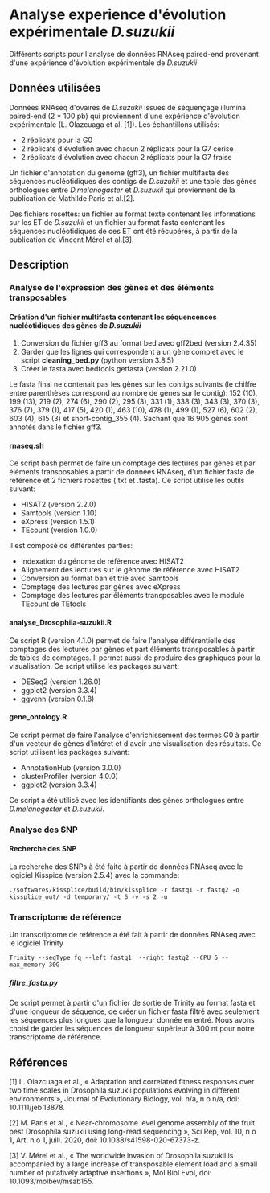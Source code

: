 # Analyse experience d'évolution expérimentale *D.suzukii*

Différents scripts pour l'analyse de données RNAseq paired-end provenant d'une expérience d'évolution expérimentale de *D.suzukii*

## Données utilisées

Données RNAseq d'ovaires de *D.suzukii* issues de séquençage illumina paired-end (2 * 100 pb) qui proviennent d'une expérience d'évolution expérimentale (L. Olazcuaga et al. [1]).
Les échantillons utilisés:
- 2 réplicats pour la G0
- 2 réplicats d'évolution avec chacun 2 réplicats pour la G7 cerise
- 2 réplicats d'évolution avec chacun 2 réplicats pour la G7 fraise

Un fichier d'annotation du génome (gff3), un fichier multifasta des séquences nucléotidiques des contigs de *D.suzukii* et une table des gènes orthologues entre *D.melanogaster* et *D.suzukii* qui proviennent de la publication de Mathilde Paris et al.[2].

Des fichiers rosettes: un fichier au format texte contenant les informations sur les ET de *D.suzukii* et un fichier au format fasta contenant les séquences nucléotidiques de ces ET ont été récupérés, à partir de la publication de Vincent Mérel et al.[3].

## Description

### Analyse de l'expression des gènes et des éléments transposables

#### Création d'un fichier multifasta contenant les séquencences nucléotidiques des gènes de *D.suzukii*

1. Conversion du fichier gff3 au format bed avec gff2bed (version 2.4.35)
2. Garder que les lignes qui correspondent a un gène complet avec le script **cleaning_bed.py** (python version 3.8.5)
3. Créer le fasta avec bedtools getfasta (version 2.21.0)

Le fasta final ne contenait pas les gènes sur les contigs suivants (le chiffre entre parenthèses correspond au nombre de gènes sur le contig): 152 (10), 199 (13), 219 (2), 274 (6), 290 (2), 295 (3), 331 (1), 338 (3), 343 (3), 370 (3), 376 (7), 379 (1), 417 (5), 420 (1), 463 (10), 478 (1), 499 (1), 527 (6), 602 (2), 603 (4), 615 (3) et short-contig_355 (4).
Sachant que 16 905 gènes sont annotés dans le fichier gff3.

#### rnaseq.sh

Ce script bash permet de faire un comptage des lectures par gènes et par éléments transposables à partir de données RNAseq, d'un fichier fasta de référence et 2 fichiers rosettes (.txt et .fasta).
Ce script utilise les outils suivant:
- HISAT2 (version 2.2.0)
- Samtools (version 1.10)
- eXpress (version 1.5.1)
- TEcount (version 1.0.0)

Il est composé de différentes parties:
- Indexation du génome de référence avec HISAT2
- Alignement des lectures sur le génome de référence avec HISAT2
- Conversion au format ban et trie avec Samtools
- Comptage des lectures par gènes avec eXpress
- Comptage des lectures par éléments transposables avec le module TEcount de TEtools

#### analyse_Drosophila-suzukii.R

Ce script R (version 4.1.0) permet de faire l'analyse différentielle des comptages des lectures par gènes et part éléments transposables à partir de tables de comptages. Il permet aussi de produire des graphiques pour la visualisation.
Ce script utilise les packages suivant:
- DESeq2 (version 1.26.0)
- ggplot2 (version 3.3.4)
- ggvenn (version 0.1.8)

#### gene_ontology.R

Ce script permet de faire l'analyse d'enrichissement des termes G0 à partir d'un vecteur de gènes d'intéret et d'avoir une visualisation des résultats.
Ce script utilisent les packages suivant:
- AnnotationHub (version 3.0.0)
- clusterProfiler (version 4.0.0)
- ggplot2 (version 3.3.4)

Ce script a été utilisé avec les identifiants des gènes orthologues entre *D.melanogaster* et *D.suzukii*.

### Analyse des SNP

#### Recherche des SNP
La recherche des SNPs à été faite à partir de données RNAseq avec le logiciel Kisspice (version 2.5.4) avec la commande:
```
./softwares/kissplice/build/bin/kissplice -r fastq1 -r fastq2 -o kissplice_out/ -d temporary/ -t 6 -v -s 2 -u

```


### Transcriptome de référence
Un transcriptome de référence a été fait à partir de données RNAseq avec le logiciel Trinity 
```
Trinity --seqType fq --left fastq1  --right fastq2 --CPU 6 --max_memory 30G
```
##### filtre_fasta.py
Ce script permet à partir d'un fichier de sortie de Trinity au format fasta et d'une longueur de séquence, de créer un fichier fasta filtré avec seulement les séquences plus longues que la longueur donnée en entré.
Nous avons choisi de garder les séquences de longueur supérieur à 300 nt pour notre transcriptome de référence.


## Références

[1] L. Olazcuaga et al., « Adaptation and correlated fitness responses over two time scales
in Drosophila suzukii populations evolving in different environments », Journal of
Evolutionary Biology, vol. n/a, n o n/a, doi: 10.1111/jeb.13878.

[2] M. Paris et al., « Near-chromosome level genome assembly of the fruit pest Drosophila
suzukii using long-read sequencing », Sci Rep, vol. 10, n o 1, Art. n o 1, juill. 2020, doi:
10.1038/s41598-020-67373-z.

[3] V. Mérel et al., « The worldwide invasion of Drosophila suzukii is accompanied by a
large increase of transposable element load and a small number of putatively adaptive
insertions », Mol Biol Evol, doi: 10.1093/molbev/msab155.
